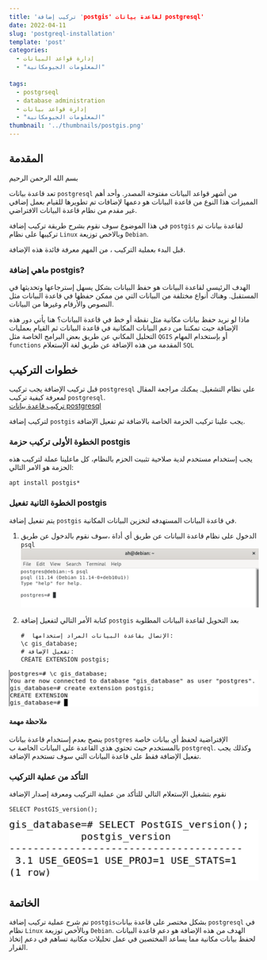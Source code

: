 ```yaml
---
title: 'تركيب إضافة 'postgis' لقاعدة بيانات postgresql'
date: 2022-04-11
slug: 'postgreql-installation'
template: 'post'
categories:
  - إدارة قواعد البيانات
  - "المعلومات الجيومكانية"

tags:
  - postgrseql
  - database administration
  - إدارة قواعد بيانات
  - "المعلومات الجيومكانية" 
thumbnail: '../thumbnails/postgis.png'
---
```


## المقدمة 
بسم الله الرحمن الرحيم

تعد قاعدة بيانات `postgresql` من أشهر قواعد البيانات مفتوحة المصدر. 
وأحد أهم المميزات هذا النوع من قاعدة البيانات هو دعمها لإضافات تم تطويرها للقيام بعمل إضافي غير مقدم من 
نظام قاعدة البيانات الافتراضي. 

في هذا الموضوع سوف نقوم بشرح طريقة تركيب إضافة `postgis` لقاعدة بيانات تم تركيبها
على نظام `Linux` وبالاخص توزيعة `Debian`.

 قبل البدء بعملية التركيب ، من المهم معرفة فائدة هذه الإضافة.

### ماهي إضافة postgis?
الهدف الرئيسي لقاعدة البيانات هو حفظ البيانات بشكل يسهل إسترجاعها وتحديثها في المستقبل. وهناك أنواع مختلفة من البيانات التي من ممكن حفظها في قاعدة البيانات مثل النصوص والأرقام وغيرها من البيانات.

ماذا لو نريد حفظ بيانات مكانية مثل نقطة أو خط في قاعدة البيانات؟ هنا يأتي دور هذه الإضافة حيث تمكننا من دعم البيانات المكانية في قاعدة البيانات ثم القيام بعمليات التحليل المكاني عن طريق بعض البرامج الخاصة مثل `QGIS`
  أو بإستخدام المهام `functions` المقدمة من هذه الإضافة عن طريق لغة الإستعلام `SQL`

##  خطوات التركيب
قبل تركيب الإضافة يجب تركيب `postgresql` على نظام التشغيل. يمكنك مراجعة المقال لمعرفة كيفية تركيب `postgresql`.<br>
[تركيب قاعدة بيانات postgresql](https://sharektech.com/postgreql-installation/)

لتركيب إضافة `postgis` يجب علينا تركيب الحزمة الخاصة بالاضافة ثم تفعيل الإضافة.

### الخطوة الأولى تركيب حزمة postgis
يجب إستخدام مستخدم لدية صلاحية تثبيت الحزم بالنظام،
كل ماعلينا عملة لتركيب هذه الحزمة هو الامر التالي:

```
apt install postgis*
``` 

###  الخطوة الثانية تفعيل postgis 
يتم تفعيل إضافة `postgis`  في قاعدة البيانات المستهدفه لتخزين البيانات المكانية.

1. الدخول على نظام قاعدة البيانات عن طريق أي أداة ،سوف نقوم بالدخول عن طريق `psql`
![أداة psql](../images/postgresql-postgis-installation/psql-command.png "أداة psql")

2. كتابة الأمر التالي لتفعيل إضافة `postgis` بعد التحويل لقاعدة البيانات المطلوبة

    ```
    #  الإتصال بقاعدة البيانات المراد إستخدامها:
    \c gis_database;
    # تفعيل الإضافة:
    CREATE EXTENSION postgis;
    ```
![تفعيل postgis](../images/postgresql-postgis-installation/create_postgis_extension.png "تفعيل postgis")

#### ملاحظة مهمة
ينصح بعدم إستخدام قاعدة بيانات `postgres` الإفتراضية 
لحفظ أي بيانات خاصة بالمستخدم حيث تحتوي هذي القاعدة على البيانات الخاصة ب `postgreql`. وكذلك يجب تفعيل الإضافة فقط على قاعدة البيانات التي سوف تستخدم الإضافة.

### التأكد من عملية التركيب

نقوم بتشغيل الإستعلام التالي للتأكد من عملية التركيب
ومعرفة إصدار الإضافة
```
SELECT PostGIS_version();
```
![التأكد من إصدار postgis](../images/postgresql-postgis-installation/postgis_check_version.png "التأكد من إصدار postgis")

## الخاتمة
تم شرح عملية تركيب إضافة `postgis`بشكل مختصر على قاعدة بيانات `postgresql` في نظام `Linux` وبالأخص توزيعة `Debian`. الهدف من هذه الإضافة هو دعم قاعدة البيانات لحفظ بيانات مكانية مما يساعد المختصين في عمل تحليلات مكانية تساهم في دعم إتخاذ القرار.

<Author slug="ahmed" />
